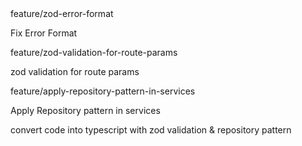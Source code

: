 
<!-- Task 1 --> feature/zod-error-format
Fix Error Format


<!-- Task 2 --> feature/zod-validation-for-route-params
zod validation for route params

<!-- Task 3 --> feature/apply-repository-pattern-in-services
Apply Repository pattern in services


<!--changes--> convert code into typescript with zod validation & repository pattern 